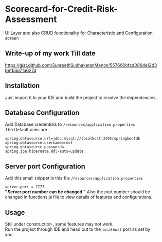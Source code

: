 # Scorecard-for-Credit-Risk-Assessment
UI Layer and also CRUD functionality for Characteristic and Configuration screen

## Write-up of my work Till date
https://gist.github.com/SupreethSudhakaranMenon/557660bfad089de12d3befb6d71a627d

 ## Installation
Just import it to your IDE and build the project to resolve the dependencies. 

## Database Configuration
Add Database credentials to `/resources/application.properties`  
The Default ones are :  

`spring.datasource.url=jdbc:mysql://localhost:3306/springbootdb`    
`spring.datasource.username=root`    
`spring.datasource.password=`    
`spring.jpa.hibernate.ddl-auto=update`    

## Server port Configuration  
Add this small snippet in this file `/resources/application.properties`  

`server.port = 7777`  
**"Server port number can be changed."**
Also the port number should be changed in functions.js file to view details of features and configurations.

## Usage  
Still under construction , some features may not work.  
Run the project through IDE and head out to the `localhost` port as set by you.


